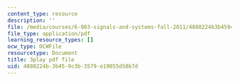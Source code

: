 ```yaml
---
content_type: resource
description: ''
file: /media/courses/6-003-signals-and-systems-fall-2011/4880224b3b459c3b3579e19055d58b7d_iWZNTM139xQ.pdf
file_type: application/pdf
learning_resource_types: []
ocw_type: OCWFile
resourcetype: Document
title: 3play pdf file
uid: 4880224b-3b45-9c3b-3579-e19055d58b7d
---
```

